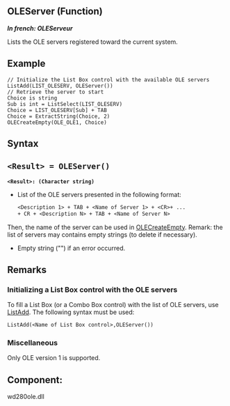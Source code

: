 
## OLEServer (Function)

***In french: OLEServeur***



<a name="XUse"></a>
<a name="Use"></a>
<a name="description"></a>
Lists the OLE servers registered toward the current system.
<a name="Example1"></a>
<a name="sample_code"></a>

## Example


```wl
// Initialize the List Box control with the available OLE servers
ListAdd(LIST_OLESERV, OLEServer())
// Retrieve the server to start
Choice is string
Sub is int = ListSelect(LIST_OLESERV)
Choice = LIST_OLESERV[Sub] + TAB
Choice = ExtractString(Choice, 2)
OLECreateEmpty(OLE_OLE1, Choice)
```

<a name="XSYNTAX"></a>
<a name="SYNTAX1"></a>

## Syntax

`<Result> = OLEServer()`
---

**`<Result>: (Character string)`**



- List of the OLE servers presented in the following format: 
	
	```txt
	<Description 1> + TAB + <Name of Server 1> + <CR>+ ... 
	+ CR + <Description N> + TAB + <Name of Server N>
	```
Then, the name of the server can be used in [OLECreateEmpty](../WDLang3/3057001.md). 
	Remark: the list of servers may contains empty strings (to delete if necessary).

- Empty string ("") if an error occurred.  






<a name="NOTE0"></a>
<a name="NOTE0_1"></a>

## Remarks




### Initializing a List Box control with the OLE servers
<a name="initializing_list_box_control_with_the_ole_servers_ELTPARAGRAPHE000041"></a>

To fill a List Box (or a Combo Box control) with the list of OLE servers, use [ListAdd](../WDLang1/3049004.md). The following syntax must be used:


```txt
ListAdd(<Name of List Box control>,OLEServer())
```

<a name="NOTE0_2"></a>




### Miscellaneous
<a name="miscellaneous_ELTPARAGRAPHE000054"></a>

Only OLE version 1 is supported.

<a name="XComponent"></a>

## Component:
wd280ole.dll
